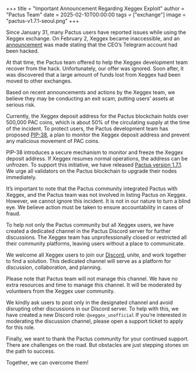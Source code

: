 +++
title = "Important Announcement Regarding Xeggex Exploit"
author = "Pactus Team"
date = 2025-02-10T00:00:00
tags = ["exchange"]
image = "pactus-v1.7.1-seoul.png"
+++

Since January 31, many Pactus users have reported issues while using the Xeggex exchange.
On February 2, Xeggex became inaccessible, and an
[announcement](https://x.com/xeggex/status/1886347642281574564) was made stating that
the CEO’s Telegram account had been hacked.

At that time, the Pactus team offered to help the Xeggex development team recover from the hack.
Unfortunately, our offer was ignored.
Soon after, it was discovered that a large amount of funds lost from Xeggex had been moved to other exchanges.

Based on recent announcements and actions by the Xeggex team,
we believe they may be conducting an exit scam, putting users’ assets at serious risk.

Currently, the Xeggex deposit address for the Pactus blockchain holds over 500,000 PAC coins,
which is about 50% of the circulating supply at the time of the incident.
To protect users, the Pactus development team has proposed [PIP-38](https://pips.pactus.org/PIPs/pip-38), a plan to
monitor the Xeggex deposit address and prevent any malicious movement of PAC coins.

PIP-38 introduces a secure mechanism to monitor and freeze the Xeggex deposit address.
If Xeggex resumes normal operations, the address can be unfrozen.
To support this initiative, we have released
[Pactus version 1.7.1](https://github.com/pactus-project/pactus/releases/tag/v1.7.1/).
We urge all validators on the Pactus blockchain to upgrade their nodes immediately.

It’s important to note that the Pactus community integrated Pactus with Xeggex,
and the Pactus team was not involved in listing Pactus on Xeggex.
However, we cannot ignore this incident.
It is not in our nature to turn a blind eye. We believe action must be taken to ensure accountability in cases of fraud.

To help not only the Pactus community but all Xeggex users,
we have created a dedicated channel in the Pactus Discord server for further discussions.
The Xeggex team has unprofessionally closed or restricted all their community platforms,
leaving users without a place to communicate.

We welcome all Xeggex users to join our [Discord](https://discord.gg/H5vZkNnXCu),
unite, and work together to find a solution.
This dedicated channel will serve as a platform for discussion, collaboration, and planning.

Please note that Pactus team will not manage this channel.
We have no extra resources and time to manage this channel.
It will be moderated by volunteers from the Xeggex user community.

We kindly ask users to post only in the designated channel and avoid disrupting other discussions in our Discord server.
To help with this, we have created a new Discord role: `@xeggex_unofficial`
If you’re interested in moderating the discussion channel, please open a support ticket to apply for this role.

Finally, we want to thank the Pactus community for your continued support.
There are challenges on the road. But obstacles are just stepping stones on the path to success.

Together, we can overcome them!
